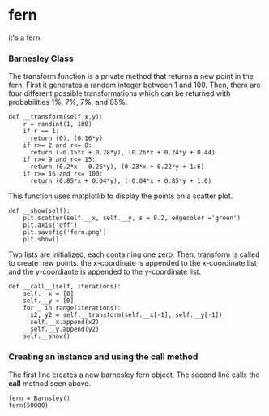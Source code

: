 # fern
it's a fern

### Barnesley Class

The transform function is a private method that returns a new point in the fern. 
First it generates a random integer between 1 and 100. Then, there are four different
possible transformations which can be returned with probabilities 1%, 7%, 7%, and 85%.  
```
def __transform(self,x,y):
    r = randint(1, 100)
    if r == 1:
      return (0), (0.16*y)
    if r>= 2 and r<= 8:
      return (-0.15*x + 0.28*y), (0.26*x + 0.24*y + 0.44)
    if r>= 9 and r<= 15:
      return (0.2*x - 0.26*y), (0.23*x + 0.22*y + 1.6)
    if r>= 16 and r<= 100:
      return (0.85*x + 0.04*y), (-0.04*x + 0.85*y + 1.6)
```

This function uses matplotlib to display the points on a scatter plot.
```
def __show(self):
    plt.scatter(self.__x, self.__y, s = 0.2, edgecolor ='green')
    plt.axis('off')
    plt.savefig('fern.png')
    plt.show()
```

Two lists are initialized, each containing one zero. Then, transform is called
to create new points. the x-coordinate is appended to the x-coordinate list and 
the y-coordiante is appended to the y-coordinate list.
```
def __call__(self, iterations):
    self.__x = [0]
    self.__y = [0]
    for _ in range(iterations):
      x2, y2 = self.__transform(self.__x[-1], self.__y[-1])
      self.__x.append(x2)
      self.__y.append(y2)
    self.__show()
```

### Creating an instance and using the __call__ method
The first line creates a new barnesley fern object.
The second line calls the __call__ method seen above.
```
fern = Barnsley()
fern(50000)
```


